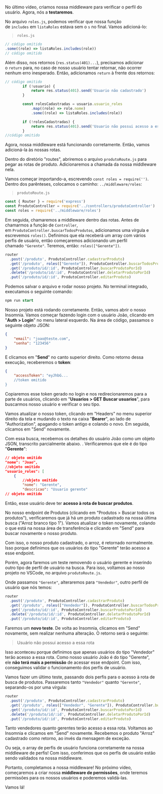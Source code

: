 No último vídeo, criamos nossa middleware para verificar o perfil do usuário. Agora, nós a **testaremos**.

No arquivo `roles.js`, podemos verificar que nossa função de `includes` em `listaRoles` estava sem o `s` no final. Vamos adicioná-lo:

> `roles.js`

```js
// código omitido
.some((role) => listaRoles.includes(role))
// código omitido
```

Além disso, nos retornos (`res.status(401)...`), precisamos adicionar o `return` para, no caso de nosso usuário tentar retornar, não ocorrer nenhum erro inesperado. Então, adicionamos `return` à frente dos retornos:

```js
// código omitido
        if (!usuario) {
            return res.status(401).send('Usuario não cadastrado')
        }

        const rolesCadastradas = usuario.usuario_roles
            .map((role) => role.nome)
            .some((role) => listaRoles.includes(role))

        if (!rolesCadastradas) {
            return res.status(401).send('Usuario não possui acesso a essa rota')
        }
//código omitido
```

Agora, nossa middleware está funcionando corretamente. Então, vamos adicioná-la às nossas rotas.

Dentro do diretório "routes", abriremos o arquivo `produtoRoute.js` para pegar as rotas de produto. Adicionaremos a chamada da nossa middleware nela.

Vamos começar importando-a, escrevendo `const roles = require('')`. Dentro dos parênteses, colocamos o caminho: `../middleware/roles`:

> `produtoRoute.js`

```js
const { Router } = require('express')
const ProdutoController = require('../controllers/produtoController')
const roles = require('../middleware/roles')
```

Em seguida, chamaremos a middleware dentro das rotas. Antes de chamarmos a função de `Controller`, em `ProdutoController.buscarTodosProdutos`, adicionamos uma vírgula e escrevemos `roles()`. Definimos que ela receberá um array com vários perfis de usuário, então começaremos adicionando um perfil chamado `"Gerente"`. Teremos, então: `roles(["Gerente"])`.

```js
router
  .post('/produto', ProdutoController.cadastrarProduto)
  .get('/produto', roles(["Gerente"]), ProdutoController.buscarTodosProdutos)
  .get('/produto/id/:id', ProdutoController.buscarProdutoPorId)
  .delete('/produto/id/:id', ProdutoController.deletarProdutoPorId)
  .put('/produto/id/:id', ProdutoController.editarProduto)
```

Podemos salvar o arquivo e rodar nosso projeto. No terminal integrado, executamos o seguinte comando:

```sql
npm run start
```

Nosso projeto está rodando corretamente. Então, vamos abrir o nosso Insomnia. Vamos começar fazendo login com o usuário João, clicando em "**Auth > Login**" no menu lateral esquerdo. Na área de código, passamos o seguinte objeto JSON:

```json
{ 
    "email": "joao@teste.com",
    "senha": "123456"
}
```

E clicamos em "**Send**" no canto superior direito. Como retorno dessa execução, receberemos o **token**:

```json
{ 
    "accessToken": "eyJhbG... 
    //token omitido
}
```

Copiaremos esse token gerado no login e nos redirecionaremos para a parte de usuários, clicando em "**Usuarios > GET Buscar usuarios**", para buscarmos nosso usuário e verificar o seu tipo.

Vamos atualizar o nosso token, clicando em "Headers" no menu superior direito da tela e mudando o texto na caixa "**Bearer**", ao lado de "Authorization", apagando o token antigo e colando o novo. Em seguida, clicamos em "Send" novamente.

Com essa busca, recebemos os detalhes do usuário João como um objeto JSON, transcrito parcialmente abaixo. . Verificaremos que ele é do tipo "**Gerente**":

```json
// objeto omitido
"nome": "Joao",
//objeto omitido
"usuario_roles": [
    {
        //objeto omitido
        "nome": "Gerente",
        "descricao": "Usuario gerente"
// objeto omitido
```

Então, esse usuário deve ter **acesso à rota de buscar produtos**.

No nosso endpoint de Produtos (clicando em "Produtos > Buscar todos os produtos"), verificaremos que já há um produto cadastrado na nossa última busca ("Arroz branco tipo 1"). Vamos atualizar o token novamente, colando o que está na nossa área de transferência e clicando em "Send" para buscar novamente o nosso produto.

Com isso, o nosso produto cadastrado, o arroz, é retornado normalmente. Isso porque definimos que os usuários do tipo "Gerente" terão acesso a esse endpoint.

Porém, agora faremos um teste removendo o usuário gerente e inserindo outro tipo de perfil de usuário na busca. Para isso, voltamos ao nosso projeto no VSCode, no arquivo `produtoRoute.js`.

Onde passamos `"Gerente"`, alteraremos para `"Vendedor"`, outro perfil de usuário que nós temos:

```js
router
  .post('/produto', ProdutoController.cadastrarProduto)
  .get('/produto', roles(["Vendedor"]), ProdutoController.buscarTodosProdutos)
  .get('/produto/id/:id', ProdutoController.buscarProdutoPorId)
  .delete('/produto/id/:id', ProdutoController.deletarProdutoPorId)
  .put('/produto/id/:id', ProdutoController.editarProduto)
```

Faremos um **novo teste**. De volta ao Insomnia, clicamos em "Send" novamente, sem realizar nenhuma alteração. O retorno será o seguinte:

> Usuário não possui acesso a essa rota

Isso aconteceu porque definimos que apenas usuários do tipo "Vendedor" terão acesso a essa rota. Como nosso usuário João é do tipo "Gerente", ele **não terá mais a permissão** de acessar esse endpoint. Com isso, conseguimos validar o funcionamento dos perfis de usuário.

Vamos fazer um último teste, passando dois perfis para o acesso à rota de busca de produtos. Passaremos tanto `"Vendedor"` quanto `"Gerente"`, separando-os por uma vírgula:

```js
router
  .post('/produto', ProdutoController.cadastrarProduto)
  .get('/produto', roles(["Vendedor", "Gerente"]), ProdutoController.buscarTodosProdutos)
  .get('/produto/id/:id', ProdutoController.buscarProdutoPorId)
  .delete('/produto/id/:id', ProdutoController.deletarProdutoPorId)
  .put('/produto/id/:id', ProdutoController.editarProduto)
```

Tanto vendedores quanto gerentes terão acesso a essa rota. Voltamos ao Insomnia e clicamos em "Send" novamente. Recebemos o produto "Arroz" cadastrado como retorno, ao invés da mensagem de exceção.

Ou seja, o array de perfis de usuário funciona corretamente na nossa middleware de perfis! Com isso, conferimos que os perfis de usuário estão sendo validados na nossa middleware.

Portanto, completamos a nossa middleware! No próximo vídeo, começaremos a criar nossa **middleware de permissões**, onde teremos permissões para os nossos usuários e poderemos validá-las.

Vamos lá!
